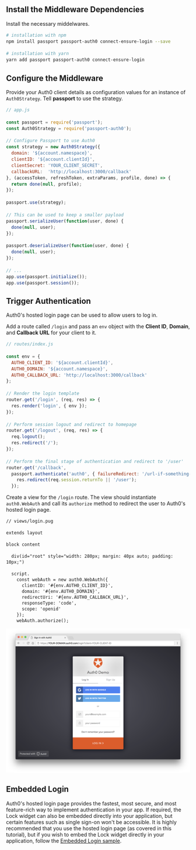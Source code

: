 ## Install the Middleware Dependencies

Install the necessary middelwares.

```bash
# installation with npm
npm install passport passport-auth0 connect-ensure-login --save

# installation with yarn
yarn add passport passport-auth0 connect-ensure-login
```

## Configure the Middleware

Provide your Auth0 client details as configuration values for an instance of `Auth0Strategy`. Tell **passport** to use the strategy.

```js
// app.js

const passport = require('passport');
const Auth0Strategy = require('passport-auth0');

// Configure Passport to use Auth0
const strategy = new Auth0Strategy({
  domain: '${account.namespace}',
  clientID: '${account.clientId}',
  clientSecret: 'YOUR_CLIENT_SECRET',
  callbackURL:  'http://localhost:3000/callback'
}, (accessToken, refreshToken, extraParams, profile, done) => {
  return done(null, profile);
});

passport.use(strategy);

// This can be used to keep a smaller payload
passport.serializeUser(function(user, done) {
  done(null, user);
});

passport.deserializeUser(function(user, done) {
  done(null, user);
});

// ...
app.use(passport.initialize());
app.use(passport.session());
```

## Trigger Authentication

Auth0's hosted login page can be used to allow users to log in.

Add a route called `/login` and pass an `env` object with the **Client ID**, **Domain**, and **Callback URL** for your client to it.

```js
// routes/index.js

const env = {
  AUTH0_CLIENT_ID: '${account.clientId}',
  AUTH0_DOMAIN: '${account.namespace}',
  AUTH0_CALLBACK_URL: 'http://localhost:3000/callback'
};

// Render the login template
router.get('/login', (req, res) => {
  res.render('login', { env });
});

// Perform session logout and redirect to homepage
router.get('/logout', (req, res) => {
  req.logout();
  res.redirect('/');
});

// Perform the final stage of authentication and redirect to '/user'
router.get('/callback',
  passport.authenticate('auth0', { failureRedirect: '/url-if-something-fails' }), (req, res) => {
    res.redirect(req.session.returnTo || '/user');
  });
```

Create a view for the `/login` route. The view should instantiate `auth0.WebAuth` and call its `authorize` method to redirect the user to Auth0's hosted login page.

```pug
// views/login.pug

extends layout

block content

  div(id="root" style="width: 280px; margin: 40px auto; padding: 10px;")

  script.
    const webAuth = new auth0.WebAuth({
      clientID: '#{env.AUTH0_CLIENT_ID}',
      domain: '#{env.AUTH0_DOMAIN}',
      redirectUri: '#{env.AUTH0_CALLBACK_URL}',
      responseType: 'code',
      scope: 'openid'
    });
    webAuth.authorize();
```

![hosted login](/media/articles/web/hosted-login.png)

## Embedded Login

Auth0's hosted login page provides the fastest, most secure, and most feature-rich way to implement authentication in your app. If required, the Lock widget can also be embedded directly into your application, but certain features such as single sign-on won't be accessible. It is highly recommended that you use the hosted login page (as covered in this tutorial), but if you wish to embed the Lock widget directly in your application, follow the [Embedded Login sample](https://github.com/auth0-samples/auth0-nodejs-webapp-sample/tree/embedded-login/01-Embedded-Login).
